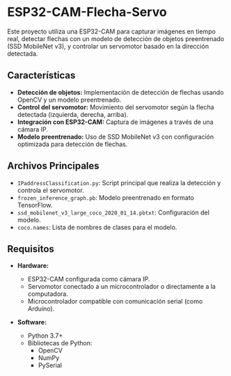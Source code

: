 # ESP32-CAM-Flecha-Servo

Este proyecto utiliza una ESP32-CAM para capturar imágenes en tiempo real, detectar flechas con un modelo de detección de objetos preentrenado (SSD MobileNet v3), y controlar un servomotor basado en la dirección detectada.

## Características

- **Detección de objetos:** Implementación de detección de flechas usando OpenCV y un modelo preentrenado.
- **Control del servomotor:** Movimiento del servomotor según la flecha detectada (izquierda, derecha, arriba).
- **Integración con ESP32-CAM:** Captura de imágenes a través de una cámara IP.
- **Modelo preentrenado:** Uso de SSD MobileNet v3 con configuración optimizada para detección de flechas.

## Archivos Principales

- `IPaddressClassification.py`: Script principal que realiza la detección y controla el servomotor.
- `frozen_inference_graph.pb`: Modelo preentrenado en formato TensorFlow.
- `ssd_mobilenet_v3_large_coco_2020_01_14.pbtxt`: Configuración del modelo.
- `coco.names`: Lista de nombres de clases para el modelo.

## Requisitos

- **Hardware:**
  - ESP32-CAM configurada como cámara IP.
  - Servomotor conectado a un microcontrolador o directamente a la computadora.
  - Microcontrolador compatible con comunicación serial (como Arduino).

- **Software:**
  - Python 3.7+
  - Bibliotecas de Python:
    - OpenCV
    - NumPy
    - PySerial

